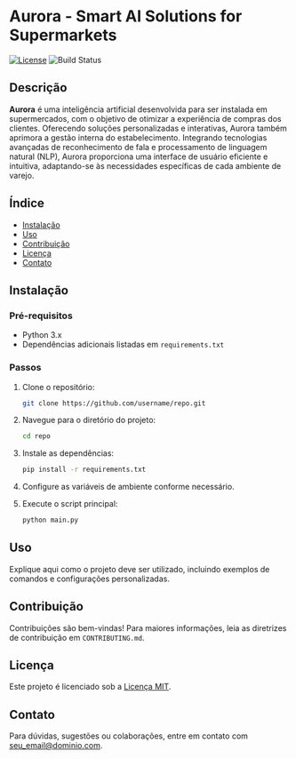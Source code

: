 # Aurora - Smart AI Solutions for Supermarkets

[![License](https://img.shields.io/badge/license-MIT-blue.svg)](LICENSE) ![Build Status](https://img.shields.io/badge/build-passing-brightgreen)

## Descrição

**Aurora** é uma inteligência artificial desenvolvida para ser instalada em supermercados, com o objetivo de otimizar a experiência de compras dos clientes. Oferecendo soluções personalizadas e interativas, Aurora também aprimora a gestão interna do estabelecimento. Integrando tecnologias avançadas de reconhecimento de fala e processamento de linguagem natural (NLP), Aurora proporciona uma interface de usuário eficiente e intuitiva, adaptando-se às necessidades específicas de cada ambiente de varejo.

## Índice

- [Instalação](#instalação)
- [Uso](#uso)
- [Contribuição](#contribuição)
- [Licença](#licença)
- [Contato](#contato)

## Instalação

### Pré-requisitos

- Python 3.x
- Dependências adicionais listadas em `requirements.txt`

### Passos

1. Clone o repositório:

    ```bash
    git clone https://github.com/username/repo.git
    ```

2. Navegue para o diretório do projeto:

    ```bash
    cd repo
    ```

3. Instale as dependências:

    ```bash
    pip install -r requirements.txt
    ```

4. Configure as variáveis de ambiente conforme necessário.

5. Execute o script principal:

    ```bash
    python main.py
    ```

## Uso

Explique aqui como o projeto deve ser utilizado, incluindo exemplos de comandos e configurações personalizadas.

## Contribuição

Contribuições são bem-vindas! Para maiores informações, leia as diretrizes de contribuição em `CONTRIBUTING.md`.

## Licença

Este projeto é licenciado sob a [Licença MIT](LICENSE).

## Contato

Para dúvidas, sugestões ou colaborações, entre em contato com [seu_email@dominio.com](mailto:seu_email@dominio.com).
